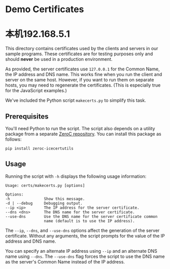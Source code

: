 # Demo Certificates
# 本机192.168.5.1

This directory contains certificates used by the clients and servers in our
sample programs. These certificates are for testing purposes only and should
**never** be used in a production environment.

As provided, the server certificates use `127.0.0.1` for the Common Name,  the
IP address and DNS name. This works fine when you run the client and server on
the same host. However, if you want to run them on separate hosts, you may need
to regenerate the certificates. (This is especially true for the JavaScript
examples.)

We've included the Python script `makecerts.py` to simplify this task.

## Prerequisites

You'll need Python to run the script. The script also depends on a utility
package from a separate [ZeroC repository][1]. You can install this package as
follows:

    pip install zeroc-icecertutils

## Usage

Running the script with `-h` displays the following usage information:

```
Usage: certs/makecerts.py [options]

Options:
-h               Show this message.
-d | --debug     Debugging output.
--ip <ip>        The IP address for the server certificate.
--dns <dns>      The DNS name for the server certificate.
--use-dns        Use the DNS name for the server certificate common
                 name (default is to use the IP address).
```

The `--ip`, `--dns`, and `--use-dns` options affect the generation of the server
certificate. Without any arguments, the script prompts for the value of the IP
address and DNS name.

You can specify an alternate IP address using `--ip` and an alternate DNS name
using `--dns`. The `--use-dns` flag forces the script to use the DNS name as
the server's Common Name instead of the IP address.

[1]: https://github.com/zeroc-ice/icecertutils
